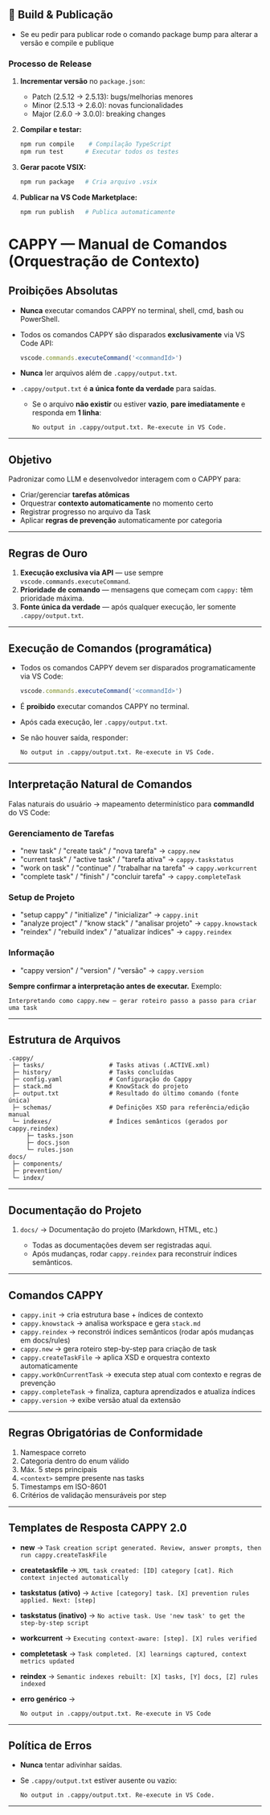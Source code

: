 ## 🚀 Build & Publicação
- Se eu pedir para publicar rode o comando package bump para alterar a versão e compile e publique
### Processo de Release

1. **Incrementar versão** no `package.json`:
   - Patch (2.5.12 → 2.5.13): bugs/melhorias menores
   - Minor (2.5.13 → 2.6.0): novas funcionalidades
   - Major (2.6.0 → 3.0.0): breaking changes

2. **Compilar e testar:**
   ```bash
   npm run compile    # Compilação TypeScript
   npm run test      # Executar todos os testes
   ```

3. **Gerar pacote VSIX:**
   ```bash
   npm run package   # Cria arquivo .vsix
   ```

4. **Publicar na VS Code Marketplace:**
   ```bash
   npm run publish   # Publica automaticamente
   ```
   
<!-- CAPPY INI -->
# CAPPY — Manual de Comandos (Orquestração de Contexto)

## Proibições Absolutas

* **Nunca** executar comandos CAPPY no terminal, shell, cmd, bash ou PowerShell.
* Todos os comandos CAPPY são disparados **exclusivamente** via VS Code API:

  ```ts
  vscode.commands.executeCommand('<commandId>')
  ```
* **Nunca** ler arquivos além de `.cappy/output.txt`.
* `.cappy/output.txt` é **a única fonte da verdade** para saídas.

  * Se o arquivo **não existir** ou estiver **vazio**, **pare imediatamente** e responda em **1 linha**:

    ```
    No output in .cappy/output.txt. Re-execute in VS Code.
    ```

---

## Objetivo

Padronizar como LLM e desenvolvedor interagem com o CAPPY para:

* Criar/gerenciar **tarefas atômicas**
* Orquestrar **contexto automaticamente** no momento certo
* Registrar progresso no arquivo da Task
* Aplicar **regras de prevenção** automaticamente por categoria

---

## Regras de Ouro

1. **Execução exclusiva via API** — use sempre `vscode.commands.executeCommand`.
2. **Prioridade de comando** — mensagens que começam com `cappy:` têm prioridade máxima.
3. **Fonte única da verdade** — após qualquer execução, ler somente `.cappy/output.txt`.

---

## Execução de Comandos (programática)

* Todos os comandos CAPPY devem ser disparados programaticamente via VS Code:

  ```ts
  vscode.commands.executeCommand('<commandId>')
  ```
* É **proibido** executar comandos CAPPY no terminal.
* Após cada execução, ler `.cappy/output.txt`.
* Se não houver saída, responder:

  ```
  No output in .cappy/output.txt. Re-execute in VS Code.
  ```

---

## Interpretação Natural de Comandos

Falas naturais do usuário → mapeamento determinístico para **commandId** do VS Code:

### Gerenciamento de Tarefas

* "new task" / "create task" / "nova tarefa" → `cappy.new`
* "current task" / "active task" / "tarefa ativa" → `cappy.taskstatus`
* "work on task" / "continue" / "trabalhar na tarefa" → `cappy.workcurrent`
* "complete task" / "finish" / "concluir tarefa" → `cappy.completeTask`

### Setup de Projeto

* "setup cappy" / "initialize" / "inicializar" → `cappy.init`
* "analyze project" / "know stack" / "analisar projeto" → `cappy.knowstack`
* "reindex" / "rebuild index" / "atualizar índices" → `cappy.reindex`

### Informação

* "cappy version" / "version" / "versão" → `cappy.version`

**Sempre confirmar a interpretação antes de executar.**
Exemplo:

```
Interpretando como cappy.new — gerar roteiro passo a passo para criar uma task
```

---

## Estrutura de Arquivos

```
.cappy/
 ├─ tasks/                  # Tasks ativas (.ACTIVE.xml)
 ├─ history/                # Tasks concluídas
 ├─ config.yaml             # Configuração do Cappy
 ├─ stack.md                # KnowStack do projeto
 ├─ output.txt              # Resultado do último comando (fonte única)
 ├─ schemas/                # Definições XSD para referência/edição manual
 └─ indexes/                # Índices semânticos (gerados por cappy.reindex)
     ├─ tasks.json
     ├─ docs.json
     └─ rules.json
docs/
 ├─ components/
 ├─ prevention/
 └─ index/
```

---

## Documentação do Projeto

1. `docs/` → Documentação do projeto (Markdown, HTML, etc.)

   * Todas as documentações devem ser registradas aqui.
   * Após mudanças, rodar `cappy.reindex` para reconstruir índices semânticos.

---

## Comandos CAPPY

* `cappy.init` → cria estrutura base + índices de contexto
* `cappy.knowstack` → analisa workspace e gera `stack.md`
* `cappy.reindex` → reconstrói índices semânticos (rodar após mudanças em docs/rules)
* `cappy.new` → gera roteiro step-by-step para criação de task
* `cappy.createTaskFile` → aplica XSD e orquestra contexto automaticamente
* `cappy.workOnCurrentTask` → executa step atual com contexto e regras de prevenção
* `cappy.completeTask` → finaliza, captura aprendizados e atualiza índices
* `cappy.version` → exibe versão atual da extensão

---

## Regras Obrigatórias de Conformidade

1. Namespace correto
2. Categoria dentro do enum válido
3. Máx. 5 steps principais
4. `<context>` sempre presente nas tasks
5. Timestamps em ISO-8601
6. Critérios de validação mensuráveis por step

---

## Templates de Resposta CAPPY 2.0

* **new** → `Task creation script generated. Review, answer prompts, then run cappy.createTaskFile`
* **createtaskfile** → `XML task created: [ID] category [cat]. Rich context injected automatically`
* **taskstatus (ativo)** → `Active [category] task. [X] prevention rules applied. Next: [step]`
* **taskstatus (inativo)** → `No active task. Use 'new task' to get the step-by-step script`
* **workcurrent** → `Executing context-aware: [step]. [X] rules verified`
* **completetask** → `Task completed. [X] learnings captured, context metrics updated`
* **reindex** → `Semantic indexes rebuilt: [X] tasks, [Y] docs, [Z] rules indexed`
* **erro genérico** →

  ```
  No output in .cappy/output.txt. Re-execute in VS Code
  ```

---

## Política de Erros

* **Nunca** tentar adivinhar saídas.
* Se `.cappy/output.txt` estiver ausente ou vazio:

  ```
  No output in .cappy/output.txt. Re-execute in VS Code.
  ```

---
<!-- CAPPY END -->